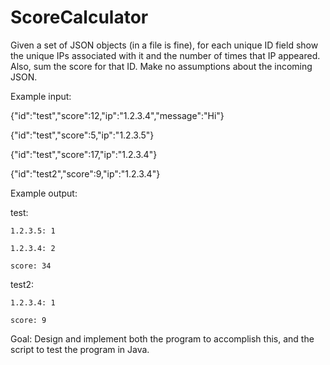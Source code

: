 # ScoreCalculator
 
Given a set of JSON objects (in a file is fine), for each unique ID field show the unique IPs associated with it and the number of times that IP appeared.  Also, sum the score for that ID.  Make no assumptions about the incoming JSON.

Example input:

{"id":"test","score":12,"ip":"1.2.3.4","message":"Hi"}

{"id":"test","score":5,"ip":"1.2.3.5"}

{"id":"test","score":17,"ip":"1.2.3.4"}

{"id":"test2","score":9,"ip":"1.2.3.4"}

 

Example output:

test:

    1.2.3.5: 1

    1.2.3.4: 2

    score: 34

test2:

    1.2.3.4: 1

    score: 9

 

Goal: Design and implement both the program to accomplish this, and the script to test the program in Java.
